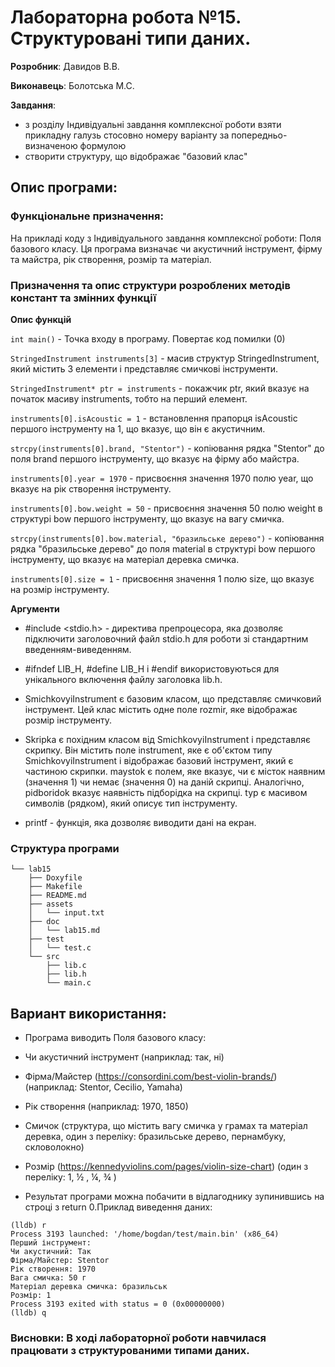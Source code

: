 # Лабораторна робота №15. Структуровані типи даних.

**Розробник**: Давидов В.В.

**Виконавець**: Болотська М.С.

**Завдання**: 
- з розділу Індивідуальні завдання комплексної роботи взяти прикладну галузь стосовно номеру варіанту за попередньо-визначеною формулою
- створити структуру, що відображає "базовий клас"

## Опис програми:

### Функціональне призначення:

На прикладі коду з Індивідуального завдання комплексної роботи: Поля базового класу.
Ця програма визначає чи акустичний інструмент, фірму та майстра, рік створення, розмір та матеріал.

### Призначення та опис структури розроблених методів констант та змінних функції 

**Опис функцій**

  `int main()` - Точка входу в програму. Повертає код помилки (0)

  `StringedInstrument instruments[3]` - масив структур StringedInstrument, який містить 3 елементи і представляє смичкові інструменти.

  `StringedInstrument* ptr = instruments` - покажчик ptr, який вказує на початок масиву instruments, тобто на перший елемент.

  ` instruments[0].isAcoustic = 1 ` - встановлення прапорця isAcoustic першого інструменту на 1, що вказує, що він є акустичним.

  ` strcpy(instruments[0].brand, "Stentor") ` - копіювання рядка "Stentor" до поля brand першого інструменту, що вказує на фірму або майстра.

  ` instruments[0].year = 1970 ` - присвоєння значення 1970 полю year, що вказує на рік створення інструменту.

  ` instruments[0].bow.weight = 50 ` - присвоєння значення 50 полю weight в структурі bow першого інструменту, що вказує на вагу смичка.

  ` strcpy(instruments[0].bow.material, "бразильське дерево") ` - копіювання рядка "бразильське дерево" до поля material в структурі bow першого інструменту, що вказує на матеріал деревка смичка.

  ` instruments[0].size = 1 ` - присвоєння значення 1 полю size, що вказує на розмір інструменту.

**Аргументи**

- #include <stdio.h> - директива препроцесора, яка дозволяє підключити заголовочний файл stdio.h для роботи зі стандартним введенням-виведенням.

- #ifndef LIB_H, #define LIB_H і #endif використовуються для унікального включення файлу заголовка lib.h. 

- SmichkovyiInstrument є базовим класом, що представляє смичковий інструмент. Цей клас містить одне поле rozmir, яке відображає розмір інструменту. 

- Skripka є похідним класом від SmichkovyiInstrument і представляє скрипку. Він містить поле instrument, яке є об'єктом типу SmichkovyiInstrument і відображає базовий інструмент, який є частиною скрипки. maystok є полем, яке вказує, чи є місток наявним (значення 1) чи немає (значення 0) на даній скрипці. Аналогічно, pidboridok вказує наявність підборідка на скрипці. typ є масивом символів (рядком), який описує тип інструменту.

- printf - функція, яка дозволяє виводити дані на екран.


### Структура програми

```
└── lab15
    ├── Doxyfile
    ├── Makefile
    ├── README.md
    ├── assets
    │   └── input.txt
    ├── doc
    │   └── lab15.md
    ├── test
    │   └── test.c
    └── src
        ├── lib.c
        ├── lib.h
        └── main.c
```
    
## Вариант використання:

- Програма виводить Поля базового класу:
 - Чи акустичний інструмент (наприклад: так, ні)
 - Фірма/Майстер (https://consordini.com/best-violin-brands/) (наприклад: Stentor, Cecilio, Yamaha)
 - Рік створення (наприклад: 1970, 1850)
 - Смичок (структура, що містить вагу смичка у грамах та матеріал деревка, один з переліку: бразильське дерево, пернамбуку, скловолокно)
 - Розмір (https://kennedyviolins.com/pages/violin-size-chart) (один з переліку: 1, ½ , ¼, ¾ )


- Результат програми можна побачити в відлагоднику зупинившись на строці з return 0.Приклад виведення даних:

```
(lldb) r
Process 3193 launched: '/home/bogdan/test/main.bin' (x86_64)
Перший інструмент:
Чи акустичний: Так
Фірма/Майстер: Stentor
Рік створення: 1970
Вага смичка: 50 г
Матеріал деревка смичка: бразильськ
Розмір: 1
Process 3193 exited with status = 0 (0x00000000) 
(lldb) q

```

### Висновки: В ході лабораторної роботи навчилася працювати з структурованими типами даних.

